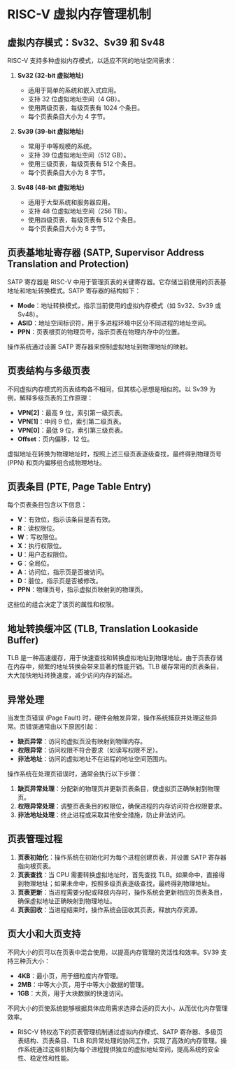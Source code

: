 # RISC-V 虚拟内存管理机制

## 虚拟内存模式：Sv32、Sv39 和 Sv48

RISC-V 支持多种虚拟内存模式，以适应不同的地址空间需求：

1. **Sv32 (32-bit 虚拟地址)**
   - 适用于简单的系统和嵌入式应用。
   - 支持 32 位虚拟地址空间（4 GB）。
   - 使用两级页表，每级页表有 1024 个条目。
   - 每个页表条目大小为 4 字节。

2. **Sv39 (39-bit 虚拟地址)**
   - 常用于中等规模的系统。
   - 支持 39 位虚拟地址空间（512 GB）。
   - 使用三级页表，每级页表有 512 个条目。
   - 每个页表条目大小为 8 字节。

3. **Sv48 (48-bit 虚拟地址)**
   - 适用于大型系统和服务器应用。
   - 支持 48 位虚拟地址空间（256 TB）。
   - 使用四级页表，每级页表有 512 个条目。
   - 每个页表条目大小为 8 字节。

## 页表基地址寄存器 (SATP, Supervisor Address Translation and Protection)

SATP 寄存器是 RISC-V 中用于管理页表的关键寄存器。它存储当前使用的页表基地址和地址转换模式。SATP 寄存器的结构如下：

- **Mode**：地址转换模式，指示当前使用的虚拟内存模式（如 Sv32、Sv39 或 Sv48）。
- **ASID**：地址空间标识符，用于多进程环境中区分不同进程的地址空间。
- **PPN**：页表根页的物理页号，指示页表在物理内存中的位置。

操作系统通过设置 SATP 寄存器来控制虚拟地址到物理地址的映射。

## 页表结构与多级页表

不同虚拟内存模式的页表结构各不相同，但其核心思想是相似的。以 Sv39 为例，解释多级页表的工作原理：

- **VPN[2]**：最高 9 位，索引第一级页表。
- **VPN[1]**：中间 9 位，索引第二级页表。
- **VPN[0]**：最低 9 位，索引第三级页表。
- **Offset**：页内偏移，12 位。

虚拟地址在转换为物理地址时，按照上述三级页表逐级查找，最终得到物理页号 (PPN) 和页内偏移组合成物理地址。

## 页表条目 (PTE, Page Table Entry)

每个页表条目包含以下信息：

- **V**：有效位，指示该条目是否有效。
- **R**：读权限位。
- **W**：写权限位。
- **X**：执行权限位。
- **U**：用户态权限位。
- **G**：全局位。
- **A**：访问位，指示页是否被访问。
- **D**：脏位，指示页是否被修改。
- **PPN**：物理页号，指示虚拟页映射到的物理页。

这些位的组合决定了该页的属性和权限。

## 地址转换缓冲区 (TLB, Translation Lookaside Buffer)

TLB 是一种高速缓存，用于快速查找和转换虚拟地址到物理地址。由于页表存储在内存中，频繁的地址转换会带来显著的性能开销。TLB 缓存常用的页表条目，大大加快地址转换速度，减少访问内存的延迟。

## 异常处理

当发生页错误 (Page Fault) 时，硬件会触发异常，操作系统捕获并处理这些异常。页错误通常由以下原因引起：

- **缺页异常**：访问的虚拟页没有映射到物理内存。
- **权限异常**：访问权限不符合要求（如读写权限不足）。
- **非法地址**：访问的虚拟地址不在进程的地址空间范围内。

操作系统在处理页错误时，通常会执行以下步骤：

1. **缺页异常处理**：分配新的物理页并更新页表条目，使虚拟页正确映射到物理页。
2. **权限异常处理**：调整页表条目的权限位，确保进程的内存访问符合权限要求。
3. **非法地址处理**：终止进程或采取其他安全措施，防止非法访问。

## 页表管理过程

1. **页表初始化**：操作系统在初始化时为每个进程创建页表，并设置 SATP 寄存器指向根页表。
2. **页表查找**：当 CPU 需要转换虚拟地址时，首先查找 TLB。如果命中，直接得到物理地址；如果未命中，按照多级页表逐级查找，最终得到物理地址。
3. **页表更新**：当进程需要分配或释放内存时，操作系统会更新相应的页表条目，确保虚拟地址正确映射到物理地址。
4. **页表回收**：当进程结束时，操作系统会回收其页表，释放内存资源。

## 页大小和大页支持

不同大小的页可以在页表中混合使用，以提高内存管理的灵活性和效率。SV39 支持三种页大小：

- **4KB**：最小页，用于细粒度内存管理。
- **2MB**：中等大小页，用于中等大小数据的管理。
- **1GB**：大页，用于大块数据的快速访问。

不同大小的页使系统能够根据具体应用需求选择合适的页大小，从而优化内存管理效率。
- RISC-V 特权态下的页表管理机制通过虚拟内存模式、SATP 寄存器、多级页表结构、页表条目、TLB 和异常处理的协同工作，实现了高效的内存管理。操作系统通过这些机制为每个进程提供独立的虚拟地址空间，提高系统的安全性、稳定性和性能。
